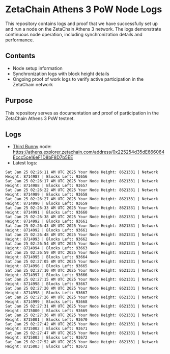 # ZetaChain Athens 3 PoW Node Logs
This repository contains logs and proof that we have successfully set up and run a node on the ZetaChain Athens 3 network. The logs demonstrate continuous node operation, including synchronization details and performance.

## Contents
- Node setup information
- Synchronization logs with block height details
- Ongoing proof of work logs to verify active participation in the ZetaChain network

## Purpose
This repository serves as documentation and proof of participation in the ZetaChain Athens 3 PoW testnet.

## Logs

- [Third Bunny](https://thirdbunny.xyz/) node: https://athens.explorer.zetachain.com/address/0x225254d35dE666064Eccc5ce16eF1D8bF8D7b5EE
- Latest logs:
```
Sat Jan 25 02:26:11 AM UTC 2025 Your Node Height: 8621331 | Network Height: 8714987 | Blocks Left: 93656
Sat Jan 25 02:26:17 AM UTC 2025 Your Node Height: 8621331 | Network Height: 8714988 | Blocks Left: 93657
Sat Jan 25 02:26:22 AM UTC 2025 Your Node Height: 8621331 | Network Height: 8714989 | Blocks Left: 93658
Sat Jan 25 02:26:27 AM UTC 2025 Your Node Height: 8621331 | Network Height: 8714990 | Blocks Left: 93659
Sat Jan 25 02:26:33 AM UTC 2025 Your Node Height: 8621331 | Network Height: 8714991 | Blocks Left: 93660
Sat Jan 25 02:26:38 AM UTC 2025 Your Node Height: 8621331 | Network Height: 8714992 | Blocks Left: 93661
Sat Jan 25 02:26:43 AM UTC 2025 Your Node Height: 8621331 | Network Height: 8714992 | Blocks Left: 93661
Sat Jan 25 02:26:48 AM UTC 2025 Your Node Height: 8621331 | Network Height: 8714993 | Blocks Left: 93662
Sat Jan 25 02:26:54 AM UTC 2025 Your Node Height: 8621331 | Network Height: 8714994 | Blocks Left: 93663
Sat Jan 25 02:26:59 AM UTC 2025 Your Node Height: 8621331 | Network Height: 8714995 | Blocks Left: 93664
Sat Jan 25 02:27:05 AM UTC 2025 Your Node Height: 8621331 | Network Height: 8714996 | Blocks Left: 93665
Sat Jan 25 02:27:10 AM UTC 2025 Your Node Height: 8621331 | Network Height: 8714997 | Blocks Left: 93666
Sat Jan 25 02:27:15 AM UTC 2025 Your Node Height: 8621331 | Network Height: 8714998 | Blocks Left: 93667
Sat Jan 25 02:27:20 AM UTC 2025 Your Node Height: 8621331 | Network Height: 8714998 | Blocks Left: 93667
Sat Jan 25 02:27:26 AM UTC 2025 Your Node Height: 8621331 | Network Height: 8714999 | Blocks Left: 93668
Sat Jan 25 02:27:31 AM UTC 2025 Your Node Height: 8621331 | Network Height: 8715000 | Blocks Left: 93669
Sat Jan 25 02:27:36 AM UTC 2025 Your Node Height: 8621331 | Network Height: 8715001 | Blocks Left: 93670
Sat Jan 25 02:27:42 AM UTC 2025 Your Node Height: 8621331 | Network Height: 8715002 | Blocks Left: 93671
Sat Jan 25 02:27:47 AM UTC 2025 Your Node Height: 8621331 | Network Height: 8715003 | Blocks Left: 93672
Sat Jan 25 02:27:52 AM UTC 2025 Your Node Height: 8621331 | Network Height: 8715003 | Blocks Left: 93672
```
